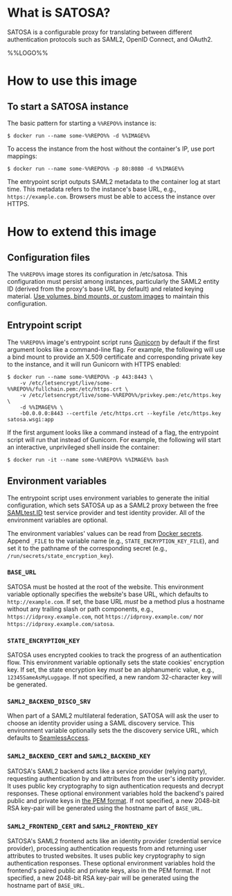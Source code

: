 # What is SATOSA?

SATOSA is a configurable proxy for translating between different authentication protocols such as SAML2, OpenID Connect, and OAuth2.

%%LOGO%%

# How to use this image

## To start a SATOSA instance

The basic pattern for starting a `%%REPO%%` instance is:

```
$ docker run --name some-%%REPO%% -d %%IMAGE%%
```

To access the instance from the host without the container's IP, use port mappings:

```
$ docker run --name some-%%REPO%% -p 80:8080 -d %%IMAGE%%
```

The entrypoint script outputs SAML2 metadata to the container log at start time.
This metadata refers to the instance's base URL, e.g., `https://example.com`.
Browsers must be able to access the instance over HTTPS.

# How to extend this image

## Configuration files

The `%%REPO%%` image stores its configuration in /etc/satosa.
This configuration must persist among instances, particularly the SAML2 entity ID (derived from the proxy's base URL by default) and related keying material.
[Use volumes, bind mounts, or custom images](https://docs.docker.com/storage/) to maintain this configuration.

## Entrypoint script

The `%%REPO%%` image's entrypoint script runs [Gunicorn](https://gunicorn.org/) by default if the first argument looks like a command-line flag.
For example, the following will use a bind mount to provide an X.509 certificate and corresponding private key to the instance, and it will run Gunicorn with HTTPS enabled:

```
$ docker run --name some-%%REPO%% -p 443:8443 \
    -v /etc/letsencrypt/live/some-%%REPO%%/fullchain.pem:/etc/https.crt \
    -v /etc/letsencrypt/live/some-%%REPO%%/privkey.pem:/etc/https.key \
    -d %%IMAGE%% \
    -b0.0.0.0:8443 --certfile /etc/https.crt --keyfile /etc/https.key satosa.wsgi:app
```

If the first argument looks like a command instead of a flag, the entrypoint script will run that instead of Gunicorn.
For example, the following will start an interactive, unprivileged shell inside the container:

```
$ docker run -it --name some-%%REPO%% %%IMAGE%% bash
```

## Environment variables

The entrypoint script uses environment variables to generate the initial configuration, which sets SATOSA up as a SAML2 proxy between the free [SAMLtest.ID](https://samltest.id/) test service provider and test identity provider.
All of the environment variables are optional.

The environment variables' values can be read from [Docker secrets](https://docs.docker.com/engine/swarm/secrets/).
Append `_FILE` to the variable name (e.g., `STATE_ENCRYPTION_KEY_FILE`), and set it to the pathname of the corresponding secret (e.g., `/run/secrets/state_encryption_key`).

### `BASE_URL`

SATOSA must be hosted at the root of the website.
This environment variable optionally specifies the website's base URL, which defaults to `http://example.com`.
If set, the base URL _must_ be a method plus a hostname without any trailing slash or path components, e.g., `https://idproxy.example.com`, not `https://idproxy.example.com/` nor `https://idproxy.example.com/satosa`.

### `STATE_ENCRYPTION_KEY`

SATOSA uses encrypted cookies to track the progress of an authentication flow.
This environment variable optionally sets the state cookies' encryption key.
If set, the state encryption key _must_ be an alphanumeric value, e.g., `12345SameAsMyLuggage`.
If not specified, a new random 32-character key will be generated.

### `SAML2_BACKEND_DISCO_SRV`

When part of a SAML2 multilateral federation, SATOSA will ask the user to choose an identity provider using a SAML discovery service.
This environment variable optionally sets the the discovery service URL, which defaults to [SeamlessAccess](https://seamlessaccess.org/).

### `SAML2_BACKEND_CERT` and `SAML2_BACKEND_KEY`

SATOSA's SAML2 backend acts like a service provider (relying party), requesting authentication by and attributes from the user's identity provider.
It uses public key cryptography to sign authentication requests and decrypt responses.
These optional environment variables hold the backend's paired public and private keys in [the PEM format](https://en.wikipedia.org/wiki/Privacy-Enhanced_Mail).
If not specified, a new 2048-bit RSA key-pair will be generated using the hostname part of `BASE_URL`.

### `SAML2_FRONTEND_CERT` and `SAML2_FRONTEND_KEY`

SATOSA's SAML2 frontend acts like an identity provider (credential service provider), processing authentication requests from and returning user attributes to trusted websites.
It uses public key cryptography to sign authentication responses.
These optional environment variables hold the frontend's paired public and private keys, also in the PEM format.
If not specified, a new 2048-bit RSA key-pair will be generated using the hostname part of `BASE_URL`.
